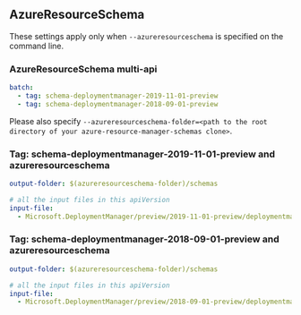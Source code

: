 ## AzureResourceSchema

These settings apply only when `--azureresourceschema` is specified on the command line.

### AzureResourceSchema multi-api

``` yaml $(azureresourceschema) && $(multiapi)
batch:
  - tag: schema-deploymentmanager-2019-11-01-preview
  - tag: schema-deploymentmanager-2018-09-01-preview

```

Please also specify `--azureresourceschema-folder=<path to the root directory of your azure-resource-manager-schemas clone>`.

### Tag: schema-deploymentmanager-2019-11-01-preview and azureresourceschema

``` yaml $(tag) == 'schema-deploymentmanager-2019-11-01-preview' && $(azureresourceschema)
output-folder: $(azureresourceschema-folder)/schemas

# all the input files in this apiVersion
input-file:
  - Microsoft.DeploymentManager/preview/2019-11-01-preview/deploymentmanager.json

```

### Tag: schema-deploymentmanager-2018-09-01-preview and azureresourceschema

``` yaml $(tag) == 'schema-deploymentmanager-2018-09-01-preview' && $(azureresourceschema)
output-folder: $(azureresourceschema-folder)/schemas

# all the input files in this apiVersion
input-file:
  - Microsoft.DeploymentManager/preview/2018-09-01-preview/deploymentmanager.json

```
